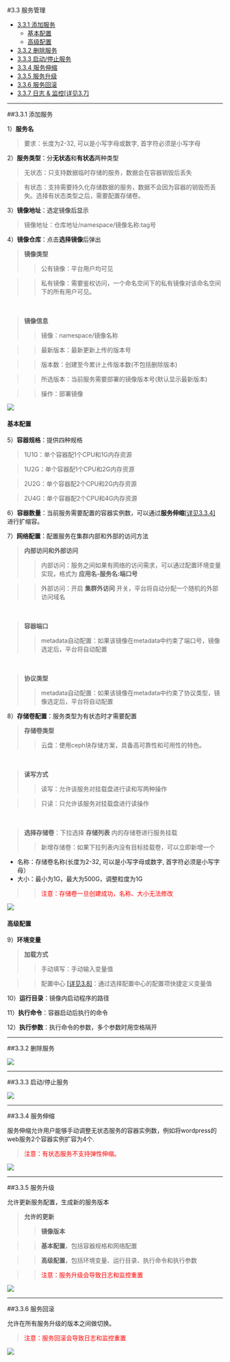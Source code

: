 #3.3 服务管理
- [3.3.1 添加服务](#jump1)
    - [基本配置](#jump11)
    - [高级配置](#jump12)
- [3.3.2 删除服务](#jump2)
- [3.3.3 启动/停止服务](#jump3)
- [3.3.4 服务伸缩](#jump4)
- [3.3.5 服务升级](#jump5)
- [3.3.6 服务回滚](#jump6)
- [3.3.7 日志 & 监控[详见3.7]](/yong-hu-zhi-nan/jian-63a726-ri-zhi.md "日志 & 监控[详见3.7]")

***
##<span id="jump1">3.3.1 添加服务</span>

1）**服务名**
>要求：长度为2-32, 可以是小写字母或数字, 首字符必须是小写字母

2）**服务类型**：分**无状态**和**有状态**两种类型
   
>无状态：只支持数据临时存储的服务，数据会在容器销毁后丢失

>有状态：支持需要持久化存储数据的服务，数据不会因为容器的销毁而丢失。选择有状态类型之后，需要配置存储卷。

3）**镜像地址**：选定镜像后显示
>镜像地址：仓库地址/namespace/镜像名称:tag号

4）**镜像仓库**：点击**选择镜像**后弹出
>**镜像类型**
>>公有镜像：平台用户均可见

>>私有镜像：需要鉴权访问，一个命名空间下的私有镜像对该命名空间下的所有用户可见。

　
>**镜像信息**                     
>>镜像：namespace/镜像名称

>>最新版本：最新更新上传的版本号

>>版本数：创建至今累计上传版本数(不包括删除版本)

>>所选版本：当前服务需要部署的镜像版本号(默认显示最新版本)

>>操作：部署镜像


![](/assets/yingyongguanli-gongyoujingxiang.png)


#### <span id="jump11">基本配置</span>

5）**容器规格**：提供四种规格                     
>1U1G：单个容器配1个CPU和1G内存资源

>1U2G：单个容器配1个CPU和2G内存资源

>2U2G：单个容器配2个CPU和2G内存资源

>2U4G：单个容器配2个CPU和4G内存资源

6）**容器数量**：当前服务需要配置的容器实例数，可以通过**服务伸缩**[[详见3.3.4]](#jump4) 进行扩缩容。

7）**网络配置**：配置服务在集群内部和外部的访问方法

>**内部访问和外部访问**
>>内部访问：服务之间如果有网络的访问需求，可以通过配置环境变量实现，格式为 **应用名-服务名:端口号** 

>>外部访问：开启 **集群外访问** 开关，平台将自动分配一个随机的外部访问域名

　
>**容器端口**                     
>>metadata自动配置：如果该镜像在metadata中约束了端口号，镜像选定后，平台将自动配置

　
>**协议类型**
>>metadata自动配置：如果该镜像在metadata中约束了协议类型，镜像选定后，平台将自动配置

8）**存储卷配置**：服务类型为有状态时才需要配置
>**存储卷类型**
>>云盘：使用ceph块存储方案，具备高可靠性和可用性的特色。

　
>**读写方式**
>>读写：允许该服务对挂载盘进行读和写两种操作

>>只读：只允许该服务对挂载盘进行读操作

　
>**选择存储卷**：下拉选择 **存储列表** 内的存储卷进行服务挂载
>>新增存储卷：如果下拉列表内没有目标挂载卷，可以立即新增一个
- 名称：存储卷名称(长度为2-32, 可以是小写字母或数字, 首字符必须是小写字母）
- 大小：最小为1G，最大为500G，调整粒度为1G

>><span style="color:red">注意：存储卷一旦创建成功，名称、大小无法修改</span>

![](/assets/yingyongguanli-tianjiacunchujuan.jpeg)

#### <span id="jump12">高级配置</span>

9）**环境变量**
>**加载方式**
>>手动填写：手动输入变量值

>>配置中心 [[详见3.8]](/yong-hu-zhi-nan/zhu-ji-guan-li.md "[详见3.8]")：通过选择配置中心的配置项快捷定义变量值

10）**运行目录**：镜像内启动程序的路径

11）**执行命令**：容器启动后执行的命令

12）**执行参数**：执行命令的参数，多个参数时用空格隔开

***
##<span id="jump2">3.3.2 删除服务</span>

![](https://odum9helk.qnssl.com/FjhJEDAXbMP4jPzuYmTdqx769O00)

***
##<span id="jump3">3.3.3 启动/停止服务</span>

![](https://odum9helk.qnssl.com/FjtYPb7LpVO0U-yEMbaTviJkPmIA)

***
##<span id="jump4">3.3.4 服务伸缩</span>

服务伸缩允许用户能够手动调整无状态服务的容器实例数，例如将wordpress的web服务2个容器实例扩容为4个.
><span style="color:red">注意：有状态服务不支持弹性伸缩。</span>

![](https://odum9helk.qnssl.com/Fnfa8vz6omGIrC7OPoE5g0lY2ioe)

***
##<span id="jump5">3.3.5 服务升级</span>

允许更新服务配置，生成新的服务版本

>**允许的更新**
>> **镜像版本**

>> **基本配置**，包括容器规格和网络配置

>> **高级配置**，包括环境变量、运行目录、执行命令和执行参数


>><span style="color:red">注意：服务升级会导致日志和监控重置</span>

![](https://odum9helk.qnssl.com/FuF8kUjtUOlyzy1hldDCfTvtEBaA)

***
##<span id="jump6">3.3.6 服务回滚</span>

允许在所有服务升级的版本之间做切换。

><span style="color:red">注意：服务回滚会导致日志和监控重置</span>

![](https://odum9helk.qnssl.com/FgXSQpqRAHEDXpKhhuL4qd7hhqjV)












